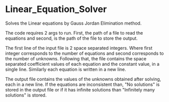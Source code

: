 # Linear_Equation_Solver
Solves the Linear equations by Gauss Jordan Elimination method.

The code requires 2 args to run.
First, the path of a file to read the equations and second, is the path of the file to store the output.

The first line of the input file is 2 space separated integers. Where first integer corresponds to the number of equations and second corresponds to the number of unknowns.
Following that, the file contains the space separated coefficient values of each equation and the constant value, in a single line.
Similarly each equation is written in a new line.

The output file contains the values of the unknowns obtained after solving, each in a new line.
If the equations are inconsistent than, "No solutions" is stored in the output file or if it has infinite solutions than "Infinitely many solutions"
is stored.
